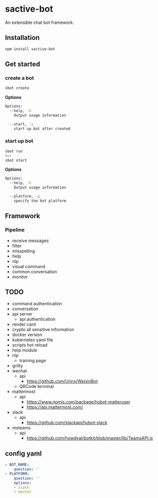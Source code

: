 # sactive-bot
An extensible chat bot framework.

## Installation
```bash
npm install sactive-bot
```

## Get started

### create a bot
```bash
sbot create
```
**Options**
```bash
Options:
  --help, -h
    Output usage information

  --start, -s
    start up bot after created
```

### start up bot
```bash
sbot run
#or
sbot start
```
**Options**
```bash
Options:
  --help, -h
    Output usage information

  --platform, -p
    specify the bot platform
```
## Framework
### Pipeline
- receive messages
- filter
- misspelling
- help
- nlp
- visual command
- common conversation
- monitor
## TODO
- command authentication
- conversation
- api server
  - api authentication
- render card
- crypto all sensitive information
- docker version
- kubernetes yaml file
- scripts hot reload
- help module
- nlp
  - training page
- gritty
- wechat
  - api
    - https://github.com/Urinx/WeixinBot
  - QRCode terminal
- mattermost
  - api
    - https://www.npmjs.com/package/hubot-matteruser
    - https://api.mattermost.com/
- slack
  - api
    - https://github.com/slackapi/hubot-slack
- msteams
  - api
    - https://github.com/howdyai/botkit/blob/master/lib/TeamsAPI.js

## config yaml
```yml
- BOT_NAME:
    question: ''
- PLATFORM:
    question: ''
    options:
    - slack
    - wechat
```